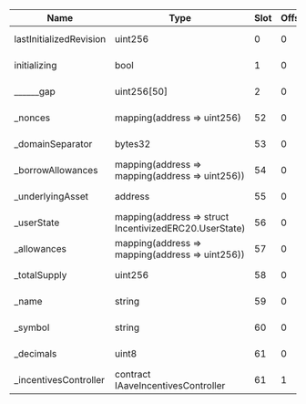 | Name                    | Type                                                   | Slot | Offset | Bytes | Contract                                                                                 |
|-------------------------|--------------------------------------------------------|------|--------|-------|------------------------------------------------------------------------------------------|
| lastInitializedRevision | uint256                                                | 0    | 0      | 32    | lib/aave-v3-core/contracts/protocol/tokenization/VariableDebtToken.sol:VariableDebtToken |
| initializing            | bool                                                   | 1    | 0      | 1     | lib/aave-v3-core/contracts/protocol/tokenization/VariableDebtToken.sol:VariableDebtToken |
| ______gap               | uint256[50]                                            | 2    | 0      | 1600  | lib/aave-v3-core/contracts/protocol/tokenization/VariableDebtToken.sol:VariableDebtToken |
| _nonces                 | mapping(address => uint256)                            | 52   | 0      | 32    | lib/aave-v3-core/contracts/protocol/tokenization/VariableDebtToken.sol:VariableDebtToken |
| _domainSeparator        | bytes32                                                | 53   | 0      | 32    | lib/aave-v3-core/contracts/protocol/tokenization/VariableDebtToken.sol:VariableDebtToken |
| _borrowAllowances       | mapping(address => mapping(address => uint256))        | 54   | 0      | 32    | lib/aave-v3-core/contracts/protocol/tokenization/VariableDebtToken.sol:VariableDebtToken |
| _underlyingAsset        | address                                                | 55   | 0      | 20    | lib/aave-v3-core/contracts/protocol/tokenization/VariableDebtToken.sol:VariableDebtToken |
| _userState              | mapping(address => struct IncentivizedERC20.UserState) | 56   | 0      | 32    | lib/aave-v3-core/contracts/protocol/tokenization/VariableDebtToken.sol:VariableDebtToken |
| _allowances             | mapping(address => mapping(address => uint256))        | 57   | 0      | 32    | lib/aave-v3-core/contracts/protocol/tokenization/VariableDebtToken.sol:VariableDebtToken |
| _totalSupply            | uint256                                                | 58   | 0      | 32    | lib/aave-v3-core/contracts/protocol/tokenization/VariableDebtToken.sol:VariableDebtToken |
| _name                   | string                                                 | 59   | 0      | 32    | lib/aave-v3-core/contracts/protocol/tokenization/VariableDebtToken.sol:VariableDebtToken |
| _symbol                 | string                                                 | 60   | 0      | 32    | lib/aave-v3-core/contracts/protocol/tokenization/VariableDebtToken.sol:VariableDebtToken |
| _decimals               | uint8                                                  | 61   | 0      | 1     | lib/aave-v3-core/contracts/protocol/tokenization/VariableDebtToken.sol:VariableDebtToken |
| _incentivesController   | contract IAaveIncentivesController                     | 61   | 1      | 20    | lib/aave-v3-core/contracts/protocol/tokenization/VariableDebtToken.sol:VariableDebtToken |
